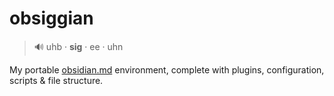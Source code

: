 # obsiggian

<blockquote>🔊 uhb · <strong>sig</strong> · ee · uhn</blockquote>

My portable [obsidian.md](https://obsidian.md) environment, complete with plugins, configuration, scripts &amp; file structure.
